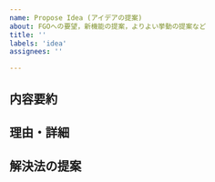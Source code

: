 ```yaml
---
name: Propose Idea (アイデアの提案)
about: FGOへの要望，新機能の提案，よりよい挙動の提案など
title: ''
labels: 'idea'
assignees: ''

---
```


## 内容要約
<!-- ここにIssue内容の要約を書いてね -->

## 理由・詳細
<!-- なぜその提案をしたかなど -->

## 解決法の提案
<!-- こうすればいいんじゃね？ -->

